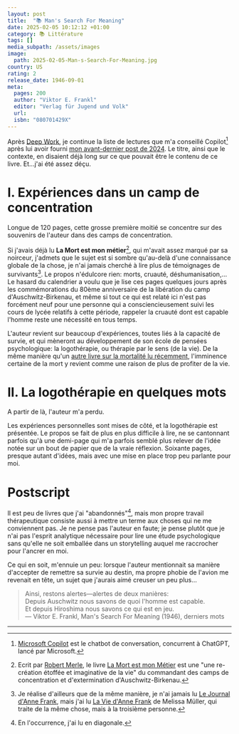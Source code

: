 ```yaml
---
layout: post
title:  "📚 Man's Search For Meaning"
date: 2025-02-05 10:12:12 +01:00
category: 📚 Littérature
tags: []
media_subpath: /assets/images
image:
  path: 2025-02-05-Man-s-Search-For-Meaning.jpg
country: US
rating: 2
release_date: 1946-09-01
meta:
  pages: 200
  author: "Viktor E. Frankl"
  editor: "Verlag für Jugend und Volk"
  url:
  isbn: "080701429X"
---
```


Après [Deep Work](/posts/deep-work/), je continue la liste de lectures que m'a conseillé Copilot[^1] après lui avoir fourni [mon avant-dernier post de 2024](/posts/be-useful-seven-tools-for-life/). Le titre, ainsi que le contexte, en disaient déjà long sur ce que pouvait être le contenu de ce livre. Et...j'ai été assez déçu.

# I. Expériences dans un camp de concentration

Longue de 120 pages, cette grosse première moitié se concentre sur des souvenirs de l'auteur dans des camps de concentration.

Si j'avais déjà lu **La Mort est mon métier**[^2], qui m'avait assez marqué par sa noirceur, j'admets que le sujet est si sombre qu'au-delà d'une connaissance globale de la chose, je n'ai jamais cherché à lire plus de témoignages de survivants[^3]. Le propos n'édulcore rien: morts, cruauté, déshumanisation,... Le hasard du calendrier a voulu que je lise ces pages quelques jours après les commémorations du 80ème anniversaire de la libération du camp d'Auschwitz-Birkenau, et même si tout ce qui est relaté ici n'est pas forcément neuf pour une personne qui a consciencieusement suivi les cours de lycée relatifs à cette période, rappeler la cruauté dont est capable l'homme reste une nécessité en tous temps.

L'auteur revient sur beaucoup d'expériences, toutes liés à la capacité de survie, et qui mèneront au développement de son école de pensées psychologique: la logothérapie, ou thérapie par le sens (de la vie). De la même manière qu'un [autre livre sur la mortalité lu récemment](/posts/when-breath-becomes-air/), l'imminence certaine de la mort y revient comme une raison de plus de profiter de la vie.

# II. La logothérapie en quelques mots

A partir de là, l'auteur m'a perdu.

Les expériences personnelles sont mises de côté, et la logothérapie est présentée. Le propos se fait de plus en plus difficile à lire, ne se cantonnant parfois qu'à une demi-page qui m'a parfois semblé plus relever de l'idée notée sur un bout de papier que de la vraie réflexion. Soixante pages, presque autant d'idées, mais avec une mise en place trop peu parlante pour moi.

# Postscript

Il est peu de livres que j'ai "abandonnés"[^4], mais mon propre travail thérapeutique consiste aussi à mettre un terme aux choses qui ne me conviennent pas. Je ne pense pas l'auteur en faute; je pense plutôt que je n'ai pas l'esprit analytique nécessaire pour lire une étude psychologique sans qu'elle ne soit emballée dans un storytelling auquel me raccrocher pour l'ancrer en moi.

Ce qui en soit, m'ennuie un peu: lorsque l'auteur mentionnait sa manière d'accepter de remettre sa survie au destin, ma propre phobie de l'avion me revenait en tête, un sujet que j'aurais aimé creuser un peu plus...

> Ainsi, restons alertes—alertes de deux manières:   
> Depuis Auschwitz nous savons de quoi l'homme est capable.   
> Et depuis Hiroshima nous savons ce qui est en jeu.   
> — Viktor E. Frankl, Man's Search For Meaning (1946), derniers mots

* * *
[^1]: [<i class="fab fa-wikipedia-w"></i> Microsoft Copilot](https://fr.wikipedia.org/wiki/Microsoft_Copilot) est le chatbot de conversation, concurrent à ChatGPT, lancé par Microsoft.
[^2]: Ecrit par [<i class="fab fa-wikipedia-w"></i> Robert Merle](https://fr.wikipedia.org/wiki/Robert_Merle), le livre [<i class="fab fa-wikipedia-w"></i> La Mort est mon Métier](https://fr.wikipedia.org/wiki/La_mort_est_mon_m%C3%A9tier) est une "une re-création étoffée et imaginative de la vie" du commandant des camps de concentration et d'extermination d'Auschwitz-Birkenau.
[^3]: Je réalise d'ailleurs que de la même manière, je n'ai jamais lu [<i class="fab fa-wikipedia-w"></i> Le Journal d'Anne Frank](https://fr.wikipedia.org/wiki/Le_Journal_d%27Anne_Frank), mais j'ai lu [<i class="fab fa-wikipedia-w"></i> La Vie d'Anne Frank](https://en.wikipedia.org/wiki/Anne_Frank:_The_Biography) de Melissa Müller, qui traite de la même chose, mais à la troisième personne.
[^4]: En l'occurrence, j'ai lu en diagonale.
